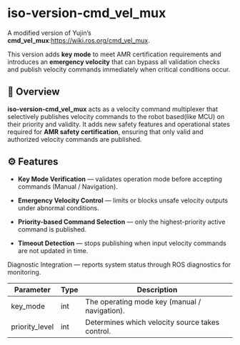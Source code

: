 # **iso-version-cmd_vel_mux**
A modified version of Yujin’s **cmd_vel_mux**:https://wiki.ros.org/cmd_vel_mux.

This version adds **key mode** to meet AMR certification requirements and introduces an **emergency velocity** that can bypass all validation checks and publish velocity commands immediately when critical conditions occur.

##  🧭 **Overview**
**iso-version-cmd_vel_mux** acts as a velocity command multiplexer that selectively publishes velocity commands to the robot based(like MCU) on their priority and validity.
It adds new safety features and operational states required for **AMR safety certification**, ensuring that only valid and authorized velocity commands are published.

## ⚙️ **Features**
- **Key Mode Verification** — validates operation mode before accepting commands (Manual / Navigation).

- **Emergency Velocity Control** — limits or blocks unsafe velocity outputs under abnormal conditions.

- **Priority-based Command Selection** — only the highest-priority active command is published.

- **Timeout Detection** — stops publishing when input velocity commands are not updated in time.

Diagnostic Integration — reports system status through ROS diagnostics for monitoring.


| Parameter | Type | Description |
|------------|------|-------------|
| key_mode | int | The operating mode key (manual / navigation). |
| priority_level | int | Determines which velocity source takes control. |